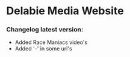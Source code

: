 # Delabie Media Website  

### Changelog latest version:  
- Added Race Maniacs video's
- Added '-' in some url's